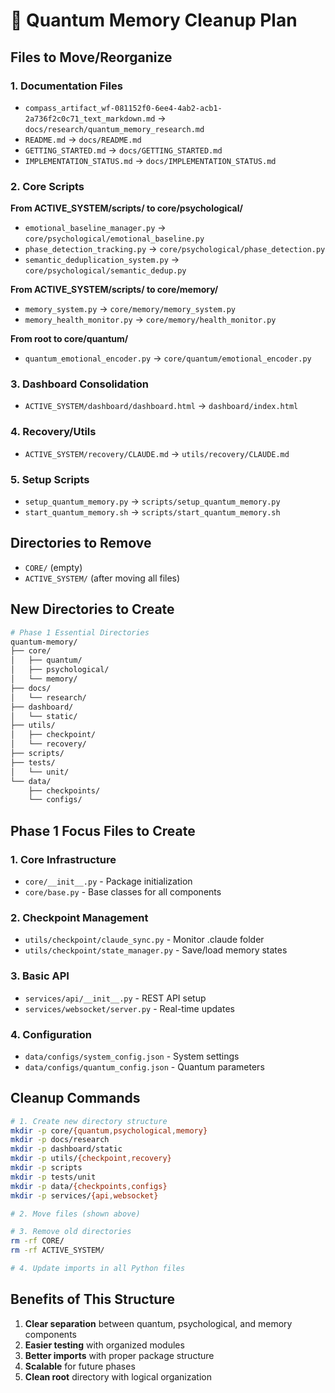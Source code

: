 # 🧹 Quantum Memory Cleanup Plan

## Files to Move/Reorganize

### 1. Documentation Files
- `compass_artifact_wf-081152f0-6ee4-4ab2-acb1-2a736f2c0c71_text_markdown.md` → `docs/research/quantum_memory_research.md`
- `README.md` → `docs/README.md`
- `GETTING_STARTED.md` → `docs/GETTING_STARTED.md`
- `IMPLEMENTATION_STATUS.md` → `docs/IMPLEMENTATION_STATUS.md`

### 2. Core Scripts
**From ACTIVE_SYSTEM/scripts/ to core/psychological/**
- `emotional_baseline_manager.py` → `core/psychological/emotional_baseline.py`
- `phase_detection_tracking.py` → `core/psychological/phase_detection.py`
- `semantic_deduplication_system.py` → `core/psychological/semantic_dedup.py`

**From ACTIVE_SYSTEM/scripts/ to core/memory/**
- `memory_system.py` → `core/memory/memory_system.py`
- `memory_health_monitor.py` → `core/memory/health_monitor.py`

**From root to core/quantum/**
- `quantum_emotional_encoder.py` → `core/quantum/emotional_encoder.py`

### 3. Dashboard Consolidation
- `ACTIVE_SYSTEM/dashboard/dashboard.html` → `dashboard/index.html`

### 4. Recovery/Utils
- `ACTIVE_SYSTEM/recovery/CLAUDE.md` → `utils/recovery/CLAUDE.md`

### 5. Setup Scripts
- `setup_quantum_memory.py` → `scripts/setup_quantum_memory.py`
- `start_quantum_memory.sh` → `scripts/start_quantum_memory.sh`

## Directories to Remove
- `CORE/` (empty)
- `ACTIVE_SYSTEM/` (after moving all files)

## New Directories to Create

```bash
# Phase 1 Essential Directories
quantum-memory/
├── core/
│   ├── quantum/
│   ├── psychological/
│   └── memory/
├── docs/
│   └── research/
├── dashboard/
│   └── static/
├── utils/
│   ├── checkpoint/
│   └── recovery/
├── scripts/
├── tests/
│   └── unit/
└── data/
    ├── checkpoints/
    └── configs/
```

## Phase 1 Focus Files to Create

### 1. Core Infrastructure
- `core/__init__.py` - Package initialization
- `core/base.py` - Base classes for all components

### 2. Checkpoint Management
- `utils/checkpoint/claude_sync.py` - Monitor .claude folder
- `utils/checkpoint/state_manager.py` - Save/load memory states

### 3. Basic API
- `services/api/__init__.py` - REST API setup
- `services/websocket/server.py` - Real-time updates

### 4. Configuration
- `data/configs/system_config.json` - System settings
- `data/configs/quantum_config.json` - Quantum parameters

## Cleanup Commands

```bash
# 1. Create new directory structure
mkdir -p core/{quantum,psychological,memory}
mkdir -p docs/research
mkdir -p dashboard/static
mkdir -p utils/{checkpoint,recovery}
mkdir -p scripts
mkdir -p tests/unit
mkdir -p data/{checkpoints,configs}
mkdir -p services/{api,websocket}

# 2. Move files (shown above)

# 3. Remove old directories
rm -rf CORE/
rm -rf ACTIVE_SYSTEM/

# 4. Update imports in all Python files
```

## Benefits of This Structure
1. **Clear separation** between quantum, psychological, and memory components
2. **Easier testing** with organized modules
3. **Better imports** with proper package structure
4. **Scalable** for future phases
5. **Clean root** directory with logical organization